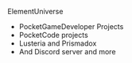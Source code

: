 ElementUniverse
- PocketGameDeveloper Projects
- PocketCode projects
- Lusteria and Prismadox
- And Discord server and more

<!---
ElementUniverse/ElementUniverse is a ✨ special ✨ repository because its `README.md` (this file) appears on your GitHub profile.
You can click the Preview link to take a look at your changes.
--->
